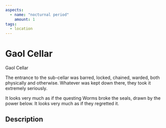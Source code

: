 ```yaml
---
aspects: 
  - name: "nocturnal period"
    amount: 1
tags:
  - location
---
```


# Gaol Cellar
Gaol Cellar

The entrance to the sub-cellar was barred, locked, chained, warded, both physically and otherwise. Whatever was kept down there, they took it extremely seriously.

It looks very much as if the questing Worms broke the seals, drawn by the power below. It looks very much as if they regretted it.
## Description
